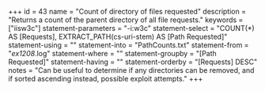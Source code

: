 +++
id = 43
name = "Count of directory of files requested"
description = "Returns a count of the parent directory of all file requests."
keywords = ["iisw3c"]
statement-parameters = "-i:w3c"
statement-select = "COUNT(*) AS [Requests], EXTRACT_PATH(cs-uri-stem) AS [Path Requested]"
statement-using = ""
statement-into = "PathCounts.txt"
statement-from = "*ex1208*.log"
statement-where = ""
statement-groupby = "[Path Requested]"
statement-having = ""
statement-orderby = "[Requests] DESC"
notes = "Can be useful to determine if any directories can be removed, and if sorted ascending instead, possible exploit attempts."
+++

